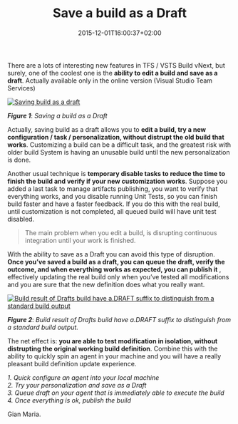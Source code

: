 ﻿---
title: "Save a build as a Draft"
description: ""
date: 2015-12-01T16:00:37+02:00
draft: false
tags: [build,vNext]
categories: [Team Foundation Server]
---
There are a lots of interesting new features in TFS / VSTS Build vNext, but surely, one of the coolest one is the  **ability to edit a build and save as a draft**. Actually available only in the online version (Visual Studio Team Services)

[![Saving build as a draft](http://www.codewrecks.com/blog/wp-content/uploads/2015/12/image_thumb.png "iSaving build as a draft")](http://www.codewrecks.com/blog/wp-content/uploads/2015/12/image.png)

 ***Figure 1***: *Saving a build as a Draft*

Actually, saving build as a draft allows you to  **edit a build, try a new configuration / task / personalization, without distrupt the old build that works**. Customizing a build can be a difficult task, and the greatest risk with older build System is having an unusable build until the new personalization is done.

Another usual technique is  **temporary disable tasks to reduce the time to finish the build and verify if your new customization works**. Suppose you added a last task to manage artifacts publishing, you want to verify that everything works, and you disable running Unit Tests, so you can finish build faster and have a faster feedback. If you do this with the real build, until customization is not completed, all queued build will have unit test disabled.

> The main problem when you edit a build, is disrupting continuous integration until your work is finished.

With the ability to save as a Draft you can avoid this type of disruption.  **Once you’ve saved a build as a draft, you can queue the draft, verify the outcome, and when everything works as expected, you can publish it** , effectively updating the real build only when you’ve tested all modifications and you are sure that the new definition does what you really want.

[![Build result of Drafts build have a.DRAFT suffix to distinguish from a standard build output](http://www.codewrecks.com/blog/wp-content/uploads/2015/12/image_thumb1.png "Result of queueing a draft")](http://www.codewrecks.com/blog/wp-content/uploads/2015/12/image1.png)

 ***Figure 2***: *Build result of Drafts build have a.DRAFT suffix to distinguish from a standard build output.*

The net effect is:  **you are able to test modification in isolation, without distrupting the original working build definition**. Combine this with the ability to quickly spin an agent in your machine and you will have a really pleasant build definition update experience.

*1. Quick configure an agent into your local machine  
2. Try your personalization and save as a Draft  
3. Queue draft on your agent that is immediately able to execute the build  
4. Once everything is ok, publish the build*

Gian Maria.
